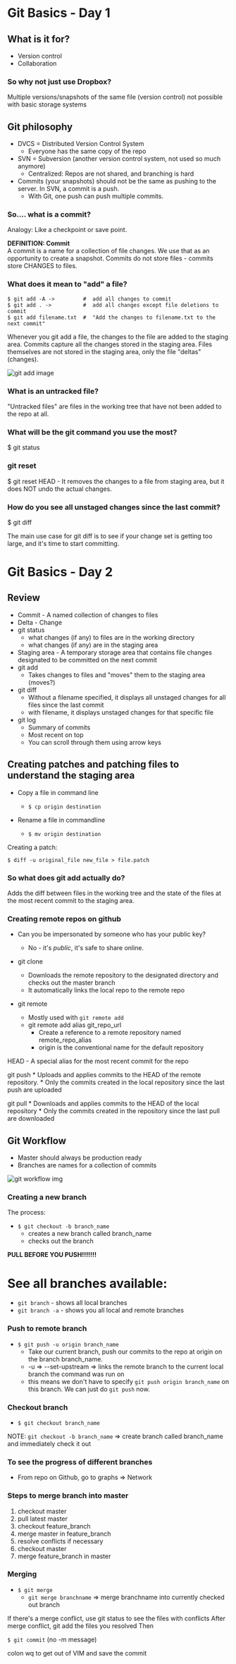Git Basics - Day 1
==================

What is it for?
---------------

* Version control
* Collaboration

### So why not just use Dropbox?

Multiple versions/snapshots of the same file (version control) not possible with basic storage systems

Git philosophy
--------------

* DVCS = Distributed Version Control System
	- Everyone has the same copy of the repo
* SVN = Subversion (another version control system, not used so much anymore)
	- Centralized: Repos are not shared, and branching is hard	
* Commits (your snapshots) should not be the same as pushing to the server. In SVN, a commit is a push.
	- With Git, one push can push multiple commits.

### So.... what is a commit?

Analogy: Like a checkpoint or save point.

**DEFINITION: Commit**  
A commit is a name for a collection of file changes. We use that as an opportunity to create a snapshot. Commits do not store files - commits store CHANGES to files.

### What does it mean to "add" a file?

	$ git add -A ->         #  add all changes to commit
	$ git add . ->          #  add all changes except file deletions to commit
	$ git add filename.txt  #  "Add the changes to filename.txt to the next commit"

Whenever you git add a file, the changes to the file are added to the staging area. Commits capture all the changes stored in the staging area. Files themselves are not stored in the staging area, only the file "deltas" (changes).

![git add image](http://i.imgur.com/sQueWcx.png)

### What is an untracked file?

"Untracked files" are files in the working tree that have not been added to the repo at all.

### What will be the git command you use the most?

  $ git status

### git reset

  $ git reset HEAD <file> - It removes the changes to a file from staging area, but it does NOT undo the actual changes.

### How do you see all unstaged changes since the last commit?

  $ git diff
  
The main use case for git diff is to see if your change set is getting too large, and it's time to start committing.

Git Basics - Day 2
==================

Review
-------

* Commit - A named collection of changes to files
* Delta - Change
* git status
	+ what changes (if any) to files are in the working directory
	+ what changes (if any) are in the staging area
* Staging area - A temporary storage area that contains file changes designated to be committed on the next commit
* git add
	+ Takes changes to files and "moves" them to the staging area (moves?)
* git diff
	+ Without a filename specified, it displays all unstaged changes for all files since the last commit
	+ with filename, it displays unstaged changes for that specific file
* git log
	+ Summary of commits
	+ Most recent on top
	+ You can scroll through them using arrow keys

Creating patches and patching files to understand the staging area
------------------------------------------------------------------

* Copy a file in command line
	+ `$ cp origin destination`
	
* Rename a file in commandline
	+ `$ mv origin destination`
	
Creating a patch:

	$ diff -u original_file new_file > file.patch

### So what does git add actually do?

Adds the diff between files in the working tree and the state of the files at the most recent commit to the staging area.

### Creating remote repos on github

* Can you be impersonated by someone who has your public key?
	+ No - it's *public*, it's safe to share online.
	
* git clone
	+ Downloads the remote repository to the designated directory and checks out the master branch
	+ It automatically links the local repo to the remote repo
	
* git remote
	* Mostly used with `git remote add`
	* git remote add alias git_repo_url
		+ Create a reference to a remote repository named remote_repo_alias
		+ origin is the conventional name for the default repository
		
HEAD - A special alias for the most recent commit for the repo

git push
	* Uploads and applies commits to the HEAD of the remote repository.
	* Only the commits created in the local repository since the last push are uploaded

git pull
	* Downloads and applies commits to the HEAD of the local repository
	* Only the commits created in the repository since the last pull are downloaded
	
Git Workflow
------------

* Master should always be production ready
* Branches are names for a collection of commits

![git workflow img](http://i.imgur.com/AAUpM0t.png)

### Creating a new branch

The process:

* `$ git checkout -b branch_name`
	* creates a new branch called branch_name
	* checks out the branch
	
**PULL BEFORE YOU PUSH!!!!!!!**

# See all branches available:

+ `git branch` - shows all local branches
+ `git branch -a` - shows you all local and remote branches
	
### Push to remote branch

* `$ git push -u origin branch_name`
	+ Take our current branch, push our commits to the repo at origin on the branch branch_name.
	+ -u => --set-upstream => links the remote branch to the current local branch the command
  	  was run on
	+ this means we don't have to specify `git push origin branch_name` on this branch.
	  We can just do `git push` now.
	
### Checkout branch

* `$ git checkout branch_name`
	
NOTE: `git checkout -b branch_name` => create branch called branch_name and immediately check it out

### To see the progress of  different branches

* From repo on Github, go to graphs => Network 
	
### Steps to merge branch into master

1. checkout master
2. pull latest master
3. checkout feature_branch
4. merge master in feature_branch
5. resolve conflicts if necessary
6. checkout master
7. merge feature_branch in master

### Merging

* `$ git merge`
	+ `git merge branchname` => merge branchname into currently checked out branch
	
If there's a merge conflict, use git status to see the files with conflicts
After merge conflict, git add the files you resolved
Then

`$ git commit` (no -m message)

colon wq to get out of VIM and save the commit
